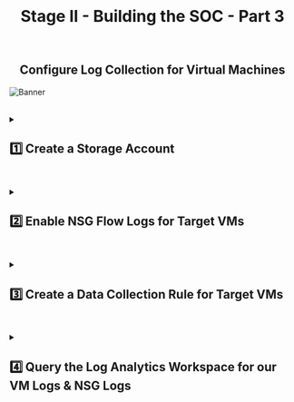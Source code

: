 <br>

<h1 align="center">Stage II - Building the SOC - Part 3</h1>

<br>

<h2 align="center"> Configure Log Collection for Virtual Machines</h2>

![Banner](https://github.com/user-attachments/assets/aed12083-4d26-499f-80b5-8a9e1db584f7)
<br />
<br />

<details close> 
<summary> <h2>1️⃣ Create a Storage Account</h2> </summary>
<br>
  
We'll first create an **Azure Storage Account** ➜ where we'll later place the **NSG Flow Logs**.

<br>

>   <details close> 
>   
> **<summary> 💡 Note</summary>**
> 
> The Storage Account Name must be globally unique.
> 
>   </details>

<br>

![azure portal](https://github.com/user-attachments/assets/6212a9be-938b-4627-a5f9-c5a50891b90f)

<br>

⚠️ Make sure the Storage Account is in the **Same Region** as the Target Virtual Machines!

<br>

![azure portal](https://github.com/user-attachments/assets/e49a299a-d421-4b34-908f-871e927a5197)

<br>

  </details>

<h2></h2>

<details close> 
<summary> <h2>2️⃣ Enable NSG Flow Logs for Target VMs</h2> </summary>
<br>

Go to **"Network Security Groups"** ➜ pick one of the **NSGs** attached to one of the Target VMs ➜ I picked our ```windows-vm-nsg```

Go to the **"NSG flow logs"** blade ➜ and click on the **"Create flow log"** button:

<br>

![azure portal](https://github.com/user-attachments/assets/19b136ee-45f4-432a-bb60-76924f070822)

<br>

Click on ➕ **Select resource**

<br>

![azure portal](https://github.com/user-attachments/assets/28cd6acc-58c7-40b1-87b7-ba9a40f7e3eb)

<br>

Select both ☑️ ```windows-vm-nsg``` & ☑️ ```linux-vm-nsg``` ➜ **Confirm selection**

<br>

![azure portal](https://github.com/user-attachments/assets/b8e0ba6b-a7d1-4b8d-addc-be3ac048ddf8)

<br>

  </details>

<h2></h2>

<details close> 
<summary> <h2>3️⃣ Create a Data Collection Rule for Target VMs</h2> </summary>
<br>

First ➜ make sure the **Target VMs are Running**.

<br>

>   <details close> 
>   
> **<summary> 💡 Note</summary>**
> 
> The Microsoft Defender will:
> 
> - Either **Automatically Install the Agent to the VMs** once they are running
> 
> - Or if not ➜ you can **Manually Install it** later.
> 
>   </details>

<br>

Next ➜ go to our Log Analytics Workspacethe

Inside the **"Agents"** blade ➜ click on the **"Data Collection Rules"** button

<br>

![azure portal](https://github.com/user-attachments/assets/bed116c1-ad5a-4049-a517-9f67d557282c)

<br>

We'll then click on **"Create data collection rule"**:

<br>

![azure portal](https://github.com/user-attachments/assets/e5499a64-ff0f-4bf1-96e3-1f8e61b9d818)

<br>

We'll create the new **Data Collection Rule** with the following details:
- **Rule Name**: ```dcr-all-vms``` ➜ 💡 this stands for 1 single DCR that will apply to all of our VMs
- **Resource group**: ```RG-Cyber-Lab```
- **Region**: ```East US``` ➜ ⚠️ make sure you put it in the **Same Region as you Target VMs**, otherwise it won't work!
- **Platform Type**: ⦿ **All**

Then click **"Next"** to reach the **Resources** tab:

<br>

![azure portal](https://github.com/user-attachments/assets/c12cd00c-ae7a-48c7-8475-b584482660e5)

<br>

For the Resources we're going to ➕ **Add Resources**:

<br>

![azure portal](https://github.com/user-attachments/assets/9c21df37-facf-4a68-8a8b-3a43c80786c4)

<br>

Now expand the **> RG-Cyber Lab** Resource Group ➜ and select ☑️ for both of our VMs ➜ click **"Apply"**:

<br>

![azure portal](https://github.com/user-attachments/assets/cb18416b-b03a-4c40-873a-d179b31bbbd5)

<br>

Click **"Next: Collect and deliver >"**

<br>

![azure portal]https://github.com/user-attachments/assets/bc591dd2-15d7-4aa7-a807-c16f48df7c34)

<br>

💡 This is where we'll specify which Logs from within the VMs we're going to collect.

So we'll click on the ➕ **Add data source** button:

We'll do the **"Linux Syslog"** first.

In this Lab, the only Logs we're going to Collect from the Linux VM are the ```LOG_AUTH``` Logs.

<br>

>   <details close> 
>   
> **<summary> 💡 </summary>**
>   
> The AUTH LOGS are the Logs we inspected earlier ➜ where we saw all the **SSH Failure Attempts**.
> 
> For the data source settings, when selecting the **"Minimum log level"** ➜ this signifies the level of logging we want to collect:
> 
> DEBUG essentially means "collect everything", and then in kind of scales down towards EMERG which means "only collect critical logs".
> 
>   </details>

<br>

So for **LOG_AUTH** ➜ leave the **"Minimum log level"** at ```LOG_DEBUG``` ➜ meaning we'll collect all the Auth Logs.

And then we'll select ```LOG_DEBUG``` for the rest of the Log Types.

After setting that up ➜ click on the **"Next : Destination"** button:

<br>

![azure portal](https://github.com/user-attachments/assets/bf816bca-c0ba-4c7b-aaeb-877e9a86dbfb)

<br>

For **Destination** ➜ make sure you're sending the data to your actual **LAW**, not the random one that was created! ⚠️

Click **"Add data source"**:

<br>

![azure portal](https://github.com/user-attachments/assets/4be175b1-e230-4bdb-be4b-ef90c20ae886)

<br>

Now click on the ➕ **Add data source** button again:

<br>

![azure portal](https://github.com/user-attachments/assets/f978b2f3-1bab-4f43-97f0-94755725ae29)

<br>

The next one is going to be **"Windows Event Logs"**.

<br>

>   <details close> 
>   
> **<summary> 💡 </summary>**
>   
> This might be hard to remember, but back when we were configuring SQL logging for the SQL Server Database ➜  the SQL Logs appeared on the Application Event Log ➜ under Information
> 
> And then for Security ➜  Audit Success & Audit Failure ➜  this is when someone tries to Remote Desktop into our Windows VM or tries to Map a File Share.
> 
>   </details>

<br>

We're going to select the ☑️ **Information** Logs from **"Application"** type.

And also select the ☑️ **Audit Success** & ☑️ **Audit Failure** Logs from the **"Security"** type.

<br>

![azure portal](https://github.com/user-attachments/assets/a0db1674-cb0a-4314-b8e7-0d35a7d88d4b)

<br>

<h2></h2>

<br>

<br>

>   <details close> 
>   
> **<summary> 💡 Summary</summary>**
>   
> Next we're going to add **Special Data Sources** to our **Data Collection Rule**.
>   
> It will Log whenever somebody messes with the Windows Firewall ➜ like if they Turn Off the Firewall for example.
> 
> And also when Malware is discovered in the Virtual Machines ➜ it will create and pull those Logs out as well.
> 
>   </details>

<br>

We'll go back to our **Log Analytics Wokspace** ➜ click on the **"Agents"** blade ➜ and then on the **"Data Collection Rules"** Button.

Click on the **Data Collection Rule** that we just created ➜ ```dcr-all-vms```

Then we'll go to the **"Data Sources"** blade ➜ and click on the **"Windows Event Logs"** Data Source.

This time instead of **"Basic"** we'll go to **"Custom"**.

<br>

>   <details close> 
>   
> **<summary> 📝 Explanation</summary>**
>   
> We can see in the image below the XPath queries that we previously selected ➜ under **Event Logs**.
>   
> Think of an XPath query as Microsoft's "convention" for specifying which Logs (Application & Security in this case) and which "Sub-Logs" inside of those two we want to capture.
> 
> So in order for us to Collect Logs from the Firewall, as well as the actual Defender Anti-Malware on the Virtual Machines ➜ we have to use this XPath syntax convention to specify which Logs to capture.
> 
>   </details>

<br>

![azure portal](https://github.com/user-attachments/assets/6d1ecad8-c69e-459c-8529-e54560f81b31)

<br>

We want to configure our **Data Collection Rule** so that:

<br>

❶ If Malware is discovered ➜ a Log is created and it's forwarded into our **LAW**.

<br>

Copy the following **Windows Defender Malware Detection XPath Query**:

<br>

```commandline
Microsoft-Windows-Windows Defender/Operational!*[System[(EventID=1116 or EventID=1117)]]
```
<br>

And now add it to the **Add Data Source Section**.

<br>

❷ Also if the Firewall is disabled or messed with ➜ we want the **Firewall Logs** to be forwarded to our **LAW** as well.

<br>

Copy the following **Windows Firewall Tampering Detection XPath Query**:

<br>

```commandline
Microsoft-Windows-Windows Firewall With Advanced Security/Firewall!*[System[(EventID=2003)]]
```
<br>

Again ➜ we'll add it to the **Add data source** section.

<br>

![azure portal](https://github.com/user-attachments/assets/4dfb39cd-d281-4867-bb2b-15ab345894c5)

<br>

Click **"Save"** and we've successfully configured our Data Collection Rule with "Special Forwarding" ✅

<br>

<h2></h2>

<br>

<br>

This is all we need for the **Windows Event Logs** ➜ so then we'll click on **"Next : Destination"**:

Once again ➜ for **Destination** ➜ we need to make sure we put our actual LAW ```LAW-Cyber-Lab-01```.

Then Add the data source:

We can now **"Review + create"** to Create the Data Collection Rule:

<br>

![azure portal](https://github.com/user-attachments/assets/cb1d6ac5-c9d7-4f12-983b-946c8fd0040f)

<br>

✅ Data Collection Rule successfully Configured and Deployed

<br>

![azure portal](https://github.com/user-attachments/assets/e2a687cd-389a-45de-92c8-8160d671fa92)

<br>

If you check back to our Log Analytics Workspace ➜ go to the **"Agents"** blade:

✅ The Agents should have already been Deployed and Successfully Installed on the Target Virtual Machines

<br>

### Windows VM: 

<br>

![azure portal](https://github.com/user-attachments/assets/c25649ea-78a9-4f1a-803c-8e146dcbbb63)

<br>

### Linux VM: 

<br>

![azure portal](https://github.com/user-attachments/assets/6b35ca45-848a-4e36-8a25-e3d9951c8d69)

<br>

  </details>

<h2></h2>

<details close> 
<summary> <h2>4️⃣ Query the Log Analytics Workspace for our VM Logs & NSG Logs</h2> </summary>
<br>

Ideally at this point ➜ you would start Querying Log Analytics Workspace.

We'll Query for Logs from the VMs and their respective NSGs ➜ to make sure the Logs are coming in:

- ```Syslog``` (Linux)

- ```SecurityEvent``` (Windows)

- ```AzureNetworkAnalytics_C``` (NSGs)

<br>

### Syslog:

![azure portal](https://github.com/user-attachments/assets/65fc3eb7-a0ba-4ffb-bf8b-c8622ddb4730)

<br>

### SecurityEvent:

![azure portal](https://github.com/user-attachments/assets/140274a9-ad78-47e0-bb74-2b00b7f3ba00)

<br>

### AzureNetworkAnalytics_C:

![azure portal](https://github.com/user-attachments/assets/98d47940-5473-4e0a-a7ca-07db5c62d9a9)

<br>

  </details>

<h2></h2>

<br>

<br>

<br>

<br>

<br>

<br>

<br>
  
<br>
